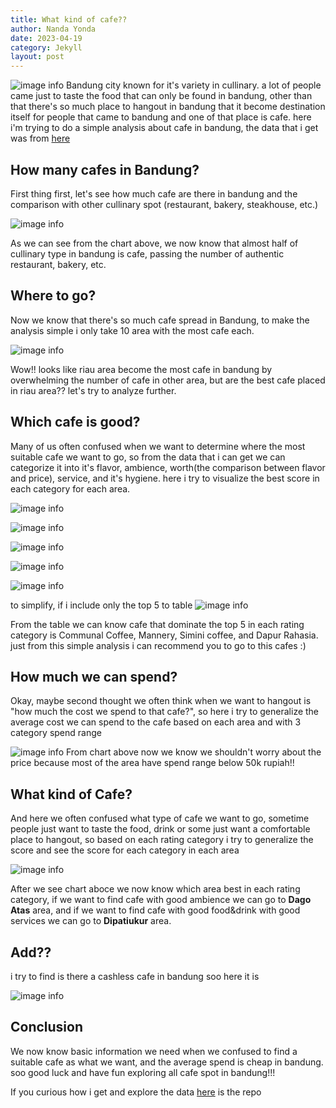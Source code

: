 ```yaml
---
title: What kind of cafe??
author: Nanda Yonda
date: 2023-04-19
category: Jekyll
layout: post
---
```


![image info](/assets/cafe/utara-cafe.jpg)
Bandung city known for it's variety in cullinary. a lot of people came just to taste the food that can only be found in bandung, other than that there's so much place to hangout in bandung that it become destination itself for people that came to bandung and one of that place is cafe. here i'm trying to do a simple analysis about cafe in bandung, the data that i get was from [here](https://pergikuliner.com/restoran/bandung/)

## How many cafes in Bandung?
First thing first, let's see how much cafe are there in bandung and the comparison with other cullinary spot (restaurant, bakery, steakhouse, etc.)

![image info](/assets/cafe/pie_chart.png)

As we can see from the chart above, we now know that almost half of cullinary type in bandung is cafe, passing the number of authentic restaurant, bakery, etc.

## Where to go?
Now we know that there's so much cafe spread in Bandung, to make the analysis simple i only take 10 area with the most cafe each.

![image info](/assets/cafe/most_cafe.png)

Wow!! looks like riau area become the most cafe in bandung by overwhelming the number of cafe in other area, but are the best cafe placed in riau area?? let's try to analyze further.

## Which cafe is good?
Many of us often confused when we want to determine where the most suitable cafe we want to go, so from the data that i can get we can categorize it into it's flavor, ambience, worth(the comparison between flavor and price), service, and it's hygiene. here i try to visualize the best score in each category for each area.

![image info](/assets/cafe/chart_rasa_max.png)

![image info](/assets/cafe/chart_suasana_max.png)

![image info](/assets/cafe/chart_worth_max.png)

![image info](/assets/cafe/chart_service_max.png)

![image info](/assets/cafe/chart_clean_max.png)

to simplify, if i include only the top 5 to table
 ![image info](/assets/cafe/top5_cafe.png)

From the table we can know cafe that dominate the top 5 in each rating category is Communal Coffee, Mannery, Simini coffee, and Dapur Rahasia.
just from this simple analysis i can recommend you to go to this cafes :)

## How much we can spend?
Okay, maybe second thought we often think when we want to hangout is "how much the cost we spend to that cafe?", so here i try to generalize the average cost we can spend to the cafe based on each area and with 3 category spend range

![image info](/assets/cafe/cafe_spend_range.png)
From chart above now we know we shouldn't worry about the price because most of the area have spend range below 50k rupiah!!

## What kind of Cafe?
And here we often confused what type of cafe we want to go, sometime people just want to taste the food, drink or some just want a comfortable place to hangout, so based on each rating category i try to generalize the score and see the score for each category in each area

![image info](/assets/cafe/cafe_rating_each.png)

After we see chart aboce we now know which area best in each rating category, if we want to find cafe with good ambience we can go to **Dago Atas** area, and if we want to find cafe with good food&drink with good services we can go to **Dipatiukur** area.

## Add??
i try to find is there a cashless cafe in bandung soo here it is

![image info](/assets/cafe/cashless_cafe.png)

## Conclusion
We now know basic information we need when we confused to find a suitable cafe as what we want, and the average spend is cheap in bandung. soo good luck and have fun exploring all cafe spot in bandung!!!

If you curious how i get and explore the data [here](https://github.com/nandayonda/nandayonda.github.io) is the repo